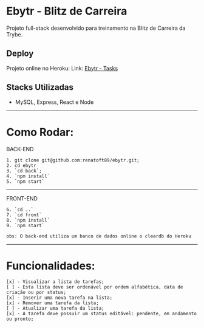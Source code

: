 # Ebytr - Blitz de Carreira

Projeto full-stack desenvolvido para treinamento na Blitz de Carreira da Trybe.

## Deploy

Projeto online no Heroku:
Link: [Ebytr - Tasks](https://ebytr-front04.herokuapp.com/)

## Stacks Utilizadas

- MySQL, Express, React e Node

---

# Como Rodar:
BACK-END

    1. git clone git@github.com:renatoft89/ebytr.git;
    2. cd ebytr
    3. `cd back`;
    4. `npm install`
    5. `npm start`
---
FRONT-END

    6. `cd ..`
    7. `cd front`
    8. `npm install`
    9. `npm start`
    
    obs: O back-end utiliza um banco de dados online o cleardb do Heroku
---
# Funcionalidades:
    [x] - Visualizar a lista de tarefas;
    [ ] - Esta lista deve ser ordenável por ordem alfabética, data de criação ou por status;
    [x] - Inserir uma nova tarefa na lista;
    [x] - Remover uma tarefa da lista;
    [ ] - Atualizar uma tarefa da lista;
    [x] - A tarefa deve possuir um status editável: pendente, em andamento ou pronto;
